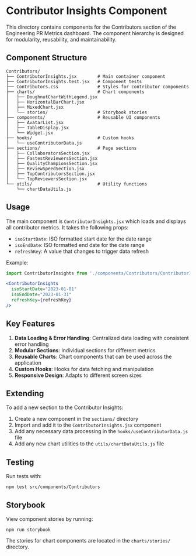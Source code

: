 # Contributor Insights Component

This directory contains components for the Contributors section of the Engineering PR Metrics dashboard. The component hierarchy is designed for modularity, reusability, and maintainability.

## Component Structure

```
Contributors/
├── ContributorInsights.jsx        # Main container component
├── ContributorInsights.test.jsx   # Component tests
├── Contributors.css               # Styles for contributor components
├── charts/                        # Chart components
│   ├── DoughnutChartWithLegend.jsx
│   ├── HorizontalBarChart.jsx
│   ├── MixedChart.jsx
│   └── stories/                   # Storybook stories
├── components/                    # Reusable UI components
│   ├── AvatarList.jsx
│   ├── TableDisplay.jsx
│   └── Widget.jsx
├── hooks/                         # Custom hooks
│   └── useContributorData.js 
├── sections/                      # Page sections
│   ├── CollaboratorsSection.jsx
│   ├── FastestReviewersSection.jsx
│   ├── QualityChampionsSection.jsx
│   ├── ReviewSpeedSection.jsx
│   ├── TopContributorsSection.jsx
│   └── TopReviewersSection.jsx
└── utils/                         # Utility functions
    └── chartDataUtils.js
```

## Usage

The main component is `ContributorInsights.jsx` which loads and displays all contributor metrics. It takes the following props:

- `isoStartDate`: ISO formatted start date for the date range
- `isoEndDate`: ISO formatted end date for the date range
- `refreshKey`: A value that changes to trigger data refresh

Example:

```jsx
import ContributorInsights from './components/Contributors/ContributorInsights';

<ContributorInsights
  isoStartDate="2023-01-01"
  isoEndDate="2023-01-31"
  refreshKey={refreshKey}
/>
```

## Key Features

1. **Data Loading & Error Handling**: Centralized data loading with consistent error handling
2. **Modular Sections**: Individual sections for different metrics
3. **Reusable Charts**: Chart components that can be used across the application
4. **Custom Hooks**: Hooks for data fetching and manipulation
5. **Responsive Design**: Adapts to different screen sizes

## Extending

To add a new section to the Contributor Insights:

1. Create a new component in the `sections/` directory
2. Import and add it to the `ContributorInsights.jsx` component
3. Add any necessary data processing in the `hooks/useContributorData.js` file
4. Add any new chart utilities to the `utils/chartDataUtils.js` file

## Testing

Run tests with:

```
npm test src/components/Contributors
```

## Storybook

View component stories by running:

```
npm run storybook
```

The stories for chart components are located in the `charts/stories/` directory.
